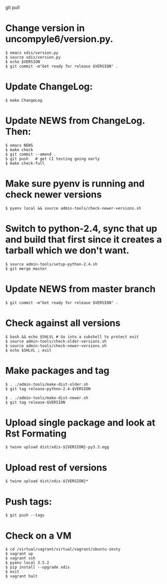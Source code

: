git pull

# Change version in uncompyle6/version.py.

    $ emacs xdis/version.py
    $ source xdis/version.py
    $ echo $VERSION
    $ git commit -m"Get ready for release $VERSION" .


# Update ChangeLog:

    $ make ChangeLog

#  Update NEWS from ChangeLog. Then:

    $ emacs NEWS
    $ make check
    $ git commit --amend .
    $ git push   # get CI testing going early
    $ make check-full

# Make sure pyenv is running and check newer versions

    $ pyenv local && source admin-tools/check-newer-versions.sh

# Switch to python-2.4, sync that up and build that first since it creates a tarball which we don't want.

    $ source admin-tools/setup-python-2.4.sh
    $ git merge master

# Update NEWS from master branch

    $ git commit -m"Get ready for release $VERSION" .

# Check against all versions

    $ bash && echo $SHLVL # Go into a subshell to protect exit
    $ source admin-tools/check-older-versions.sh
    $ source admin-tools/check-newer-versions.sh
	$ echo $SHLVL ; exit

# Make packages and tag

    $ . ./admin-tools/make-dist-older.sh
    $ git tag release-python-2.4-$VERSION

    $ . ./admin-tools/make-dist-newer.sh
    $ git tag release-$VERSION

# Upload single package and look at Rst Formating

    $ twine upload dist/xdis-${VERSION}-py3.3.egg

# Upload rest of versions

    $ twine upload dist/xdis-${VERSION}*

# Push tags:

    $ git push --tags

# Check on a VM

    $ cd /virtual/vagrant/virtual/vagrant/ubuntu-zesty
	$ vagrant up
	$ vagrant ssh
	$ pyenv local 3.5.2
	$ pip install --upgrade xdis
	$ exit
	$ vagrant halt
